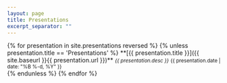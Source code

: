 ```yaml
---
layout: page
title: Presentations
excerpt_separator: ""
---
```


<div class="articles" markdown="1">
{% for presentation in site.presentations reversed %}
{% unless presentation.title == 'Presentations' %}
**[{{ presentation.title }}]({{ site.baseurl }}{{ presentation.url }})**  
<small class="hidden-s"><i>{{ presentation.desc }}</i></small>  
<small class="hidden-xs">{{ presentation.date | date: "%B %-d, %Y" }}</small>  
<br />
{% endunless %}
{% endfor %}
</div>